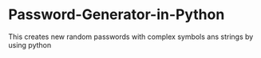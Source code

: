 # Password-Generator-in-Python
This creates new random passwords with complex symbols ans strings by using python
